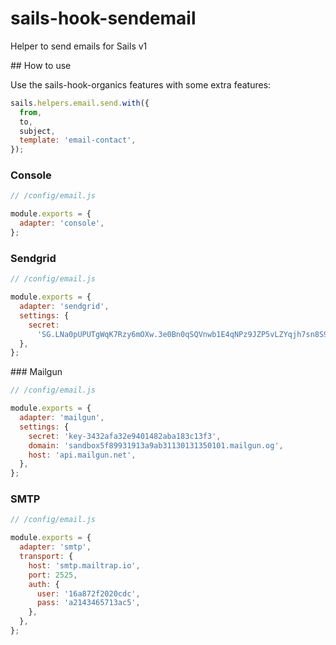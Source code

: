 # sails-hook-sendemail

Helper to send emails for Sails v1

## How to use

Use the sails-hook-organics features with some extra features:

```js
sails.helpers.email.send.with({
  from,
  to,
  subject,
  template: 'email-contact',
});
```

### Console

```js
// /config/email.js

module.exports = {
  adapter: 'console',
};
```

### Sendgrid

```js
// /config/email.js

module.exports = {
  adapter: 'sendgrid',
  settings: {
    secret:
      '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',
  },
};
```

### Mailgun

```js
// /config/email.js

module.exports = {
  adapter: 'mailgun',
  settings: {
    secret: 'key-3432afa32e9401482aba183c13f3',
    domain: 'sandbox5f89931913a9ab31130131350101.mailgun.og',
    host: 'api.mailgun.net',
  },
};
```

### SMTP

```js
// /config/email.js

module.exports = {
  adapter: 'smtp',
  transport: {
    host: 'smtp.mailtrap.io',
    port: 2525,
    auth: {
      user: '16a872f2020cdc',
      pass: 'a2143465713ac5',
    },
  },
};
```
